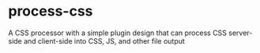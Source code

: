 # process-css
A CSS processor with a simple plugin design that can process CSS server-side and client-side into CSS, JS, and other file output

